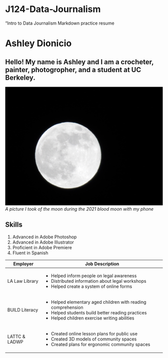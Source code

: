 # J124-Data-Journalism
“Intro to Data Journalism Markdown practice resume

# Ashley Dionicio
## Hello! My name is Ashley and I am a crocheter, painter, photogropher, and a student at UC Berkeley.

!['The Moon','A picture of the moon during the blood moon'](DSCN0218.JPG)
*A picture I took of the moon during the 2021 blood moon with my phone*

## Skills 
1. Advanced in Adobe Photoshop
2. Advanced in Adobe Illustrator 
3. Proficient in Adobe Premiere  
5. Fluent in Spanish 

Employer | Job Description
---------|----------------
LA Law Library|<ul><li>Helped inform people on legal awareness</li><li>Distributed information about legal workshops</li><li>Helped create a system of online forms </li></ul> 
BUILD Literacy|<ul><li>Helped elementary aged children with reading comprehension</li><li>Helped students build better reading practices </li><li>Helped children exercise writing abilities</li></ul>
LATTC & LADWP| <ul><li>Created online lesson plans for public use </li><li>Created 3D models of community spaces </li><li>Created plans for ergonomic community spaces </li></ul>
